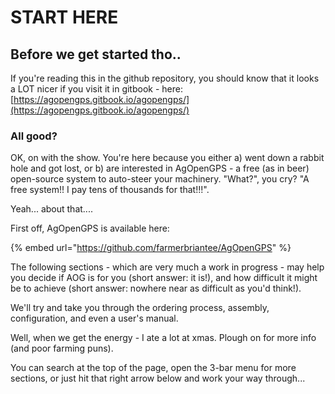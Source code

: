 # START HERE

## Before we get started tho..

If you're reading this in the github repository, you should know that it looks a LOT nicer if you visit it in gitbook - here: [https://agopengps.gitbook.io/agopengps/](https://agopengps.gitbook.io/agopengps/)



### All good?

OK, on with the show. You're here because you either a) went down a rabbit hole and got lost, or b) are interested in AgOpenGPS - a free (as in beer) open-source system to auto-steer your machinery. "What?", you cry? "A free system!! I pay tens of thousands for that!!!".

Yeah... about that....

First off, AgOpenGPS is available here:

{% embed url="https://github.com/farmerbriantee/AgOpenGPS" %}

The following sections - which are very much a work in progress - may help you decide if AOG is for you (short answer: it is!), and how difficult it might be to achieve (short answer: nowhere near as difficult as you'd think!).

We'll try and take you through the ordering process, assembly, configuration, and even a user's manual.

Well, when we get the energy - I ate a lot at xmas. Plough on for more info (and poor farming puns).

You can search at the top of the page, open the 3-bar menu for more sections, or just hit that right arrow below and work your way through...
